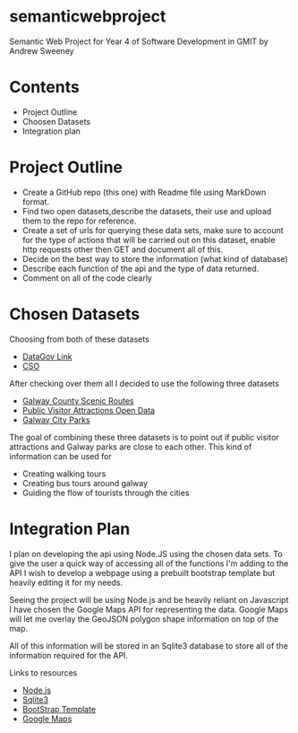 # semanticwebproject

Semantic Web Project for Year 4 of Software Development in GMIT by Andrew Sweeney

# Contents

* Project Outline
* Choosen Datasets
* Integration plan

# Project Outline

* Create a GitHub repo (this one) with Readme file using MarkDown format. 
* Find two open datasets,describe the datasets, their use and upload them to the repo for reference.
* Create a set of urls for querying these data sets, make sure to account for the type of actions that will be carried out on this dataset, enable http requests other then GET and document all of this.
* Decide on the best way to store the information (what kind of database)
* Describe each function of the api and the type of data returned.
* Comment on all of the code clearly

# Chosen Datasets

Choosing from both of these datasets 

* [DataGov Link](https://data.gov.ie/data)
* [CSO](http://www.cso.ie/)

After checking over them all I decided to use the following three datasets

* [Galway County Scenic Routes](https://data.gov.ie/dataset/galway-county-scenic-routesf5940)
* [Public Visitor Attractions Open Data](https://data.gov.ie/dataset/galway-city-public-visitor-attractions)
* [Galway City Parks](http://opendata.galwaycity.opendata.arcgis.com/datasets/683ff500430447c985f4775a6b5dd112_0)

The goal of combining these three datasets is to point out if public visitor attractions and Galway parks are close to each other. This kind of information can be used for

* Creating walking tours
* Creating bus tours around galway
* Guiding the flow of tourists through the cities

# Integration Plan

I plan on developing the api using Node.JS using the chosen data sets. To give the user a quick way of accessing all of the functions I'm adding to the API I wish to develop a webpage using a prebuilt bootstrap template but heavily editing it for my needs. 

Seeing the project will be using Node.js and be heavily reliant on Javascript I have chosen the Google Maps API for representing the data. Google Maps will let me overlay the GeoJSON polygon shape information on top of the map.

All of this information will be stored in an Sqlite3 database to store all of the information required for the API.

Links to resources
* [Node.js](https://nodejs.org/en/)
* [Sqlite3](https://www.npmjs.com/package/sqlite3)
* [BootStrap Template](http://startbootstrap.com/template-overviews/sb-admin/)
* [Google Maps](https://developers.google.com/maps/?hl=en)




